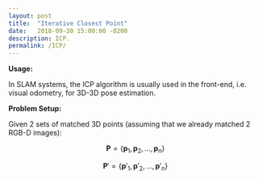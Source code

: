 ```yaml
---
layout: post
title:  "Iterative Closest Point"
date:   2018-09-30 15:00:00 -0200
description: ICP.
permalink: /ICP/
---
```


**Usage:**

  In SLAM systems, the ICP algorithm is usually used in the front-end, i.e. visual odometry, for 3D-3D pose estimation.

**Problem Setup:**

  Given 2 sets of matched 3D points (assuming that we already matched 2 RGB-D images):

  $$ \boldsymbol{P} = \{\boldsymbol{p}_1, \boldsymbol{p}_2, \dots, \boldsymbol{p}_n\} $$

  $$ \boldsymbol{P}' = \{\boldsymbol{p}'_1, \boldsymbol{p}'_2, \dots, \boldsymbol{p}'_n\} $$

